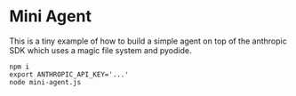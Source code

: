 # Mini Agent

This is a tiny example of how to build a simple agent on top of the
anthropic SDK which uses a magic file system and pyodide.

```
npm i
export ANTHROPIC_API_KEY='...'
node mini-agent.js
```
